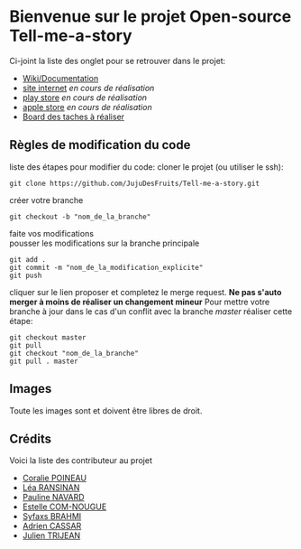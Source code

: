 # Bienvenue sur le projet Open-source Tell-me-a-story

Ci-joint la liste des onglet pour se retrouver dans le projet:

- [Wiki/Documentation](https://github.com/JujuDesFruits/Tell-me-a-story/wiki)
- [site internet](#) *en cours de réalisation*
- [play store](#) *en cours de réalisation*
- [apple store](#) *en cours de réalisation*
- [Board des taches à réaliser](https://github.com/JujuDesFruits/Tell-me-a-story/projects/1)

## Règles de modification du code

liste des étapes pour modifier du code:
cloner le projet (ou utiliser le ssh):
```
git clone https://github.com/JujuDesFruits/Tell-me-a-story.git
```
créer votre branche
```
git checkout -b "nom_de_la_branche"
```
faite vos modifications   
pousser les modifications sur la branche principale
```
git add .
git commit -m "nom_de_la_modification_explicite"
git push
```
cliquer sur le lien proposer et completez le merge request.
**Ne pas s'auto merger à moins de réaliser un changement mineur**
Pour mettre votre branche à jour dans le cas d'un conflit avec la branche *master* réaliser cette étape:
```
git checkout master
git pull
git checkout "nom_de_la_branche"
git pull . master
```

## Images

Toute les images sont et doivent être libres de droit.

## Crédits
Voici la liste des contributeur au projet
- [Coralie POINEAU](https://www.facebook.com/coralie.poineau)
- [Léa RANSINAN](https://www.facebook.com/lea.lele.969)
- [Pauline NAVARD](https://www.facebook.com/pauline.navard)
- [Estelle COM-NOUGUE](https://www.facebook.com/estelle.comnougue.5)
- [Syfaxs BRAHMI](https://www.linkedin.com/in/syfaxs-brahmi-236179134/?originalSubdomain=fr)
- [Adrien CASSAR](http://adrien-cassar.fr/)
- [Julien TRIJEAN](https://am-i-an.unusualperson.com/)
